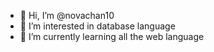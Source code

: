 - 👋 Hi, I’m @novachan10
- 👀 I’m interested in database language
- 🌱 I’m currently learning all the web language


<!---
novachan10/novachan10 is a ✨ special ✨ repository because its `README.md` (this file) appears on your GitHub profile.
You can click the Preview link to take a look at your changes.
--->
